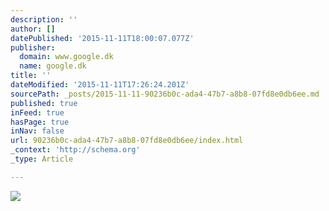 ```yaml
---
description: ''
author: []
datePublished: '2015-11-11T18:00:07.077Z'
publisher:
  domain: www.google.dk
  name: google.dk
title: ''
dateModified: '2015-11-11T17:26:24.201Z'
sourcePath: _posts/2015-11-11-90236b0c-ada4-47b7-a8b8-07fd8e0db6ee.md
published: true
inFeed: true
hasPage: true
inNav: false
url: 90236b0c-ada4-47b7-a8b8-07fd8e0db6ee/index.html
_context: 'http://schema.org'
_type: Article

---
```

![](https://encrypted-tbn0.gstatic.com/images?q=tbn:ANd9GcR3pTloak2dQ8umsNYaAAsNpvDjBCFhyk3C09MZSDDGAXYQxCG6)